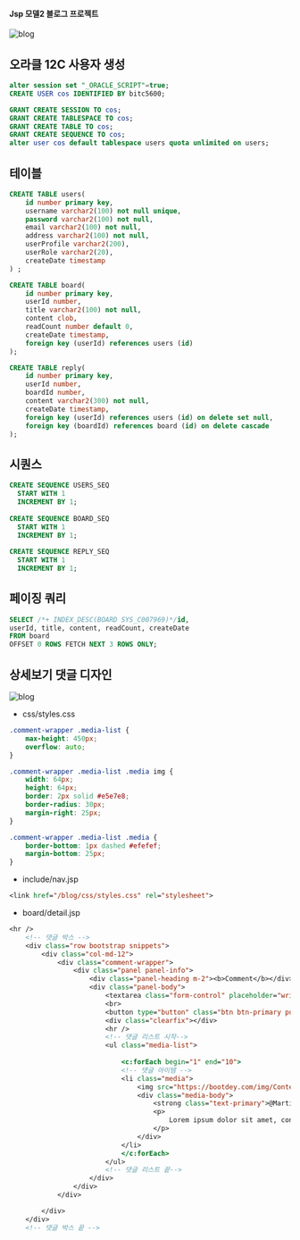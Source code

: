 #### Jsp 모델2 블로그 프로젝트

![blog](https://blogfiles.pstatic.net/MjAyMDA2MDlfMTI4/MDAxNTkxNjkxMTQ0OTc1.ZudQ-BusaNf8ZMhcNaOF7h0mgvE3omcEvsQAMgs3d5sg.zL0kT_Qc0oLLe2jlPi1BmOFlpTJU1cLCevEeHlBPLpcg.PNG.getinthere/Screenshot_19.png)

## 오라클 12C 사용자 생성
```sql
alter session set "_ORACLE_SCRIPT"=true;  
CREATE USER cos IDENTIFIED BY bitc5600;

GRANT CREATE SESSION TO cos;
GRANT CREATE TABLESPACE TO cos;
GRANT CREATE TABLE TO cos;
GRANT CREATE SEQUENCE TO cos;
alter user cos default tablespace users quota unlimited on users;
```

## 테이블
```sql
CREATE TABLE users(
	id number primary key,
    username varchar2(100) not null unique,
    password varchar2(100) not null,
    email varchar2(100) not null,
    address varchar2(100) not null,
    userProfile varchar2(200),
    userRole varchar2(20),
    createDate timestamp
) ;

CREATE TABLE board(
	id number primary key,
    userId number,
    title varchar2(100) not null,
    content clob,
    readCount number default 0,
    createDate timestamp,
    foreign key (userId) references users (id)
);

CREATE TABLE reply(
	id number primary key,
    userId number,
    boardId number,
    content varchar2(300) not null,
    createDate timestamp,
    foreign key (userId) references users (id) on delete set null,
    foreign key (boardId) references board (id) on delete cascade
);
```

## 시퀀스
```sql
CREATE SEQUENCE USERS_SEQ
  START WITH 1
  INCREMENT BY 1;
  
CREATE SEQUENCE BOARD_SEQ
  START WITH 1
  INCREMENT BY 1;
  
CREATE SEQUENCE REPLY_SEQ
  START WITH 1
  INCREMENT BY 1;
```

## 페이징 쿼리
```sql
SELECT /*+ INDEX_DESC(BOARD SYS_C007969)*/id,
userId, title, content, readCount, createDate
FROM board
OFFSET 0 ROWS FETCH NEXT 3 ROWS ONLY;
```

## 상세보기 댓글 디자인

![blog](https://postfiles.pstatic.net/MjAyMDA2MTBfMjMw/MDAxNTkxNzcwMTQxMjA0.StpHO77_G9wEHPNxcrVG6VFPX1-GotrDxxIHjJSptWkg.HREIBlxtojTJZqd65Oa46lbpC-1q99pEgYuOlYWOnXAg.PNG.getinthere/Screenshot_24.png?type=w773)

- css/styles.css
```css
.comment-wrapper .media-list {
	max-height: 450px;
	overflow: auto;
}

.comment-wrapper .media-list .media img {
	width: 64px;
	height: 64px;
	border: 2px solid #e5e7e8;
	border-radius: 30px;
	margin-right: 25px;
}

.comment-wrapper .media-list .media {
	border-bottom: 1px dashed #efefef;
	margin-bottom: 25px;
}
```

- include/nav.jsp
```jsp
<link href="/blog/css/styles.css" rel="stylesheet">
```

- board/detail.jsp
```jsp
<hr />
	<!-- 댓글 박스 -->
	<div class="row bootstrap snippets">
		<div class="col-md-12">
			<div class="comment-wrapper">
				<div class="panel panel-info">
					<div class="panel-heading m-2"><b>Comment</b></div>
					<div class="panel-body">
						<textarea class="form-control" placeholder="write a comment..." rows="3"></textarea>
						<br>
						<button type="button" class="btn btn-primary pull-right">댓글쓰기</button>
						<div class="clearfix"></div>
						<hr />
						<!-- 댓글 리스트 시작-->
						<ul class="media-list">
						
							<c:forEach begin="1" end="10">
							<!-- 댓글 아이템 -->
							<li class="media">	
								<img src="https://bootdey.com/img/Content/user_1.jpg" alt="" class="img-circle">		
								<div class="media-body">
									<strong class="text-primary">@MartinoMont</strong>
									<p>
										Lorem ipsum dolor sit amet, consectetur adipiscing elit. Lorem ipsum dolor sit amet.
									</p>
								</div>
							</li>
							</c:forEach>
						</ul>
						<!-- 댓글 리스트 끝-->
					</div>
				</div>
			</div>

		</div>
	</div>
	<!-- 댓글 박스 끝 -->
```

